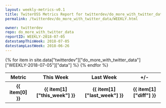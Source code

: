 ```yaml
---
layout: weekly-metrics-v0.1
title: TwiterOSS Metrics Report for twitterdev/do_more_with_twitter_data | WEEKLY-2018-07-05 | 2018-07-05
permalink: /twitterdev/do_more_with_twitter_data/WEEKLY.html

owner: twitterdev
repo: do_more_with_twitter_data
reportID: WEEKLY-2018-07-05
datestampThisWeek: 2018-07-05
datestampLastWeek: 2018-06-26
---
```


<table style="width: 100%">
    <tr>
        <th>Metric</th>
        <th>This Week</th>
        <th>Last Week</th>
        <th>+/-</th>
    </tr>
    {% for item in site.data["twitterdev"]["do_more_with_twitter_data"]["WEEKLY-2018-07-05"]["data"] %}
    <tr>
        <th>{{ item[0] }}</th>
        <th>{{ item[1]["this_week"] }}</th>
        <th>{{ item[1]["last_week"] }}</th>
        <th>{{ item[1]["diff"] }}</th>
    </tr>
    {% endfor %}
</table>

